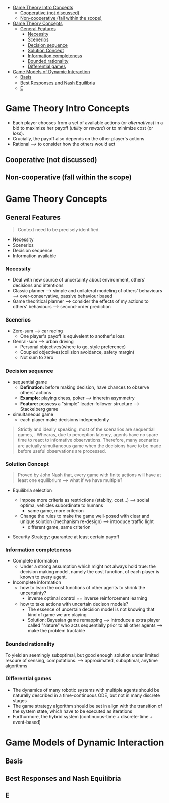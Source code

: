 <link rel="stylesheet" type="text/css" href="auto-number-title.css" />

- [Game Theory Intro Concepts](#game-theory-intro-concepts)
  - [Cooperative (not discussed)](#cooperative-not-discussed)
  - [Non-cooperative (fall within the scope)](#non-cooperative-fall-within-the-scope)
- [Game Theory Concepts](#game-theory-concepts)
  - [General Features](#general-features)
    - [Necessity](#necessity)
    - [Scenerios](#scenerios)
    - [Decision sequence](#decision-sequence)
    - [Solution Concept](#solution-concept)
    - [Information completeness](#information-completeness)
    - [Bounded rationality](#bounded-rationality)
    - [Differential games](#differential-games)
- [Game Models of Dynamic Interaction](#game-models-of-dynamic-interaction)
  - [Basis](#basis)
  - [Best Responses and Nash Equilibria](#best-responses-and-nash-equilibria)
  - [E](#e)

# Game Theory Intro Concepts
- Each player chooses from a set of available actions (or  *alternatives*) in a bid to maximize her payoff (*utility* or *reward*) or to minimize cost (or *loss*).
- Crucially, the payoff also depends on the other player's actions
- Rational --> to consider how the others would act

## Cooperative (not discussed)

## Non-cooperative (fall within the scope)

# Game Theory Concepts

## General Features
> Context need to be precisely identified.
- Necessity
- Scenerios
- Decision sequence
- Information available

### Necessity
- Deal with new source of uncertainty about environment, others' decisions and intentions
- Classic planner --> simple and unilateral modeling of others' behaviours --> over-conservative, passive behaviour based
- Game theoritical planner --> consider the effects of my actions to others' behaviours --> second-order prediction

### Scenerios
- Zero-sum --> car racing
  - One player's payoff is equivelent to another's loss 
- Genral-sum --> urban driving
  - Personal objectives(where to go, style preference)
  - Coupled objectives(collision avoidance, safety margin)
  - Not sum to zero

### Decision sequence
- sequential game
  - **Defination:** before making decision, have chances to observe others' actions 
  - **Example:** playing chess, poker --> inheretn asymmetry
  - **Feature:** possess a "simple" leader-follower structure --> Stackelberg game
- simultaneous game
  - each player make decisions independently
> Strictly and ideally speaking, most of the scenarios are sequential games, . Whearas, due to perception latency, agents have no spare time to react to infomative observations. Therefore, many scenarios are actually simultaneous game when the decisions have to be made before useful observations are processed.

### Solution Concept

> Proved by John Nash that, every game with finite actions will have at least one equilibrium --> what if we have multiple?

- Equilibria selection
  - Impose more criteria as restrictions (stablity, cost...) --> social optima, vehicles subordinate to humans
    - same game, more criterion
  - Change the rules to make the game well-posed with clear and unique solution (mechanism re-design) --> introduce traffic light
    - different game, same criterion

- Security Strategy: guarantee at least certain payoff

### Information completeness
- Complete information
  - Under a strong assumption which might not always hold true: the decision making model, namely the cost function, of each player is known to every agent.
- Incomplete information
  - how to learn the cost functions of other agents to shrink the uncertainty?
    - inverse optimal control == inverse reinforcement learning
  - how to take actions with uncertain decison models?
    - The essence of uncertain decision model is not knowing that kind of game we are playing
    - Solution: Bayesian game remapping --> introduce a extra player called "Nature" who acts sequentially prior to all other agents --> make the problem tractable

### Bounded rationality
To yield an seemingly suboptimal, but good enough solution under limited resoure of sensing, computations. --> approximated, suboptimal, anytime algorithms

### Differential games
- The dynamics of many robotic systems with multiple agents should be naturally described in a time-continuous ODE, but not in many discrete stages
- The game strategy algorithm should be set in align with the transition of the system state, which have to be executed as iterations
- Furthurmore, the hybrid system (continuous-time + discrete-time + event-based)
# Game Models of Dynamic Interaction

## Basis

## Best Responses and Nash Equilibria

## E